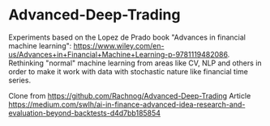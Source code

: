 # Advanced-Deep-Trading

Experiments based on the Lopez de Prado book "Advances in financial machine learning": https://www.wiley.com/en-us/Advances+in+Financial+Machine+Learning-p-9781119482086. Rethinking "normal" machine learning from areas like CV, NLP and others in order to make it work with data with stochastic nature like financial time series.

Clone from https://github.com/Rachnog/Advanced-Deep-Trading
Article https://medium.com/swlh/ai-in-finance-advanced-idea-research-and-evaluation-beyond-backtests-d4d7bb185854

